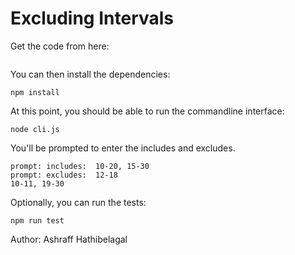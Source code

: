# Excluding Intervals

Get the code from here:
```
```

You can then install the dependencies:
```
npm install
```

At this point, you should be able to run the commandline interface:

```
node cli.js
```

You'll be prompted to enter the includes and excludes.

```
prompt: includes:  10-20, 15-30
prompt: excludes:  12-18
10-11, 19-30
```

Optionally, you can run the tests:

```
npm run test
```

Author: Ashraff Hathibelagal